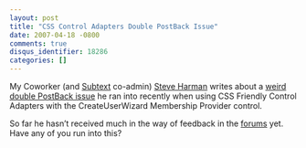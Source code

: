 ```yaml
---
layout: post
title: "CSS Control Adapters Double PostBack Issue"
date: 2007-04-18 -0800
comments: true
disqus_identifier: 18286
categories: []
---
```

My Coworker (and
[Subtext](http://subtextproject.com/ "Subtext Project Website")
co-admin) [Steve
Harman](http://stevenharman.net/blog/ "Steve Harman's Blog") writes
about a [weird double PostBack
issue](http://stevenharman.net/blog/archive/2007/04/18/css-control-adapters-cause-double-postback-in-ie.aspx "Double Postback Issue")
he ran into recently when using CSS Friendly Control Adapters with the
CreateUserWizard Membership Provider control.

So far he hasn’t received much in the way of feedback in the
[forums](http://stevenharman.net/blog/archive/2007/04/18/css-control-adapters-cause-double-postback-in-ie.aspx "Forums")
yet. Have any of you run into this?


